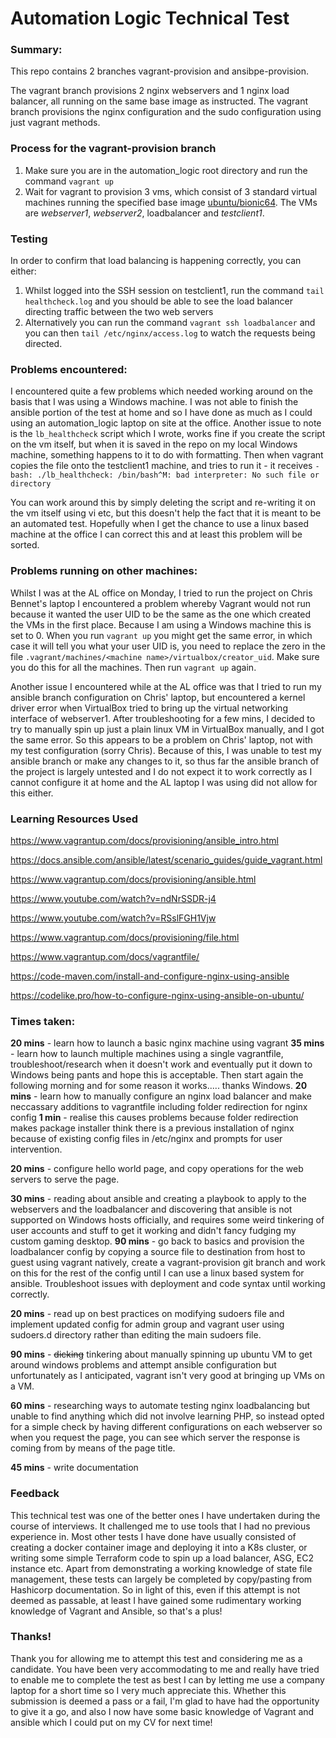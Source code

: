 # Automation Logic Technical Test



### Summary:

This repo contains 2 branches vagrant-provision and ansibpe-provision. 

The vagrant branch provisions 2 nginx webservers and 1 nginx load balancer, all running on the same base image as instructed. The vagrant branch provisions the nginx configuration and the sudo configuration using just vagrant methods.

### Process for the vagrant-provision branch

1. Make sure you are in the automation_logic root directory and run the command `vagrant up` 
2. Wait for vagrant to provision 3 vms, which consist of 3 standard virtual machines running the specified base image <u>ubuntu/bionic64</u>. The VMs are *webserver1*, *webserver2*, loadbalancer and *testclient1*.

### Testing

In order to confirm that load balancing is happening correctly, you can either:

1. Whilst logged into the SSH session on testclient1, run the command `tail healthcheck.log` and you should be able to see the load balancer directing traffic between the two web servers
2. Alternatively you can run the command `vagrant ssh loadbalancer` and you can then `tail /etc/nginx/access.log` to watch the requests being directed.

### Problems encountered:

I encountered quite a few problems which needed working around on the basis that I was using a Windows machine. I was not able to finish the ansible portion of the test at home and so I have done as much as I could using an automation_logic laptop on site at the office. Another issue to note is the `lb_healthcheck` script which I wrote, works fine if you create the script on the vm itself, but when it is saved in the repo on my local Windows machine, something happens to it to do with formatting. Then when vagrant copies the file onto the testclient1 machine, and tries to run it - it receives `-bash: ./lb_healthcheck: /bin/bash^M: bad interpreter: No such file or directory`

You can work around this by simply deleting the script and re-writing it on the vm itself using vi etc, but this doesn't help the fact that it is meant to be an automated test. Hopefully when I get the chance to use a linux based machine at the office I can correct this and at least this problem will be sorted.

### Problems running on other machines:

Whilst I was at the AL office on Monday, I tried to run the project on Chris Bennet's laptop I encountered a problem whereby Vagrant would not run because it wanted the user UID to be the same as the one which created the VMs in the first place. Because I am using a Windows machine this is set to 0. When you run `vagrant up` you might get the same error, in which case it will tell you what your user UID is, you need to replace the zero in the file `.vagrant/machines/<machine name>/virtualbox/creator_uid`. Make sure you do this for all the machines. Then run `vagrant up` again.

Another issue I encountered while at the AL office was that I tried to run my ansible branch configuration on Chris' laptop, but encountered a kernel driver error when VirtualBox tried to bring up the virtual networking interface of webserver1. After troubleshooting for a few mins, I decided to try to manually spin up just a plain linux VM in VirtualBox manually, and I got the same error. So this appears to be a problem on Chris' laptop, not with my test configuration (sorry Chris). Because of this, I was unable to test my ansible branch or make any changes to it, so thus far the ansible branch of the project is largely untested and I do not expect it to work correctly as I cannot configure it at home and the AL laptop I was using did not allow for this either.



### Learning Resources Used

https://www.vagrantup.com/docs/provisioning/ansible_intro.html

https://docs.ansible.com/ansible/latest/scenario_guides/guide_vagrant.html

https://www.vagrantup.com/docs/provisioning/ansible.html

https://www.youtube.com/watch?v=ndNrSSDR-j4

https://www.youtube.com/watch?v=RSslFGH1Vjw

https://www.vagrantup.com/docs/provisioning/file.html

https://www.vagrantup.com/docs/vagrantfile/

https://code-maven.com/install-and-configure-nginx-using-ansible

https://codelike.pro/how-to-configure-nginx-using-ansible-on-ubuntu/

### Times taken:

**20 mins** - learn how to launch a basic nginx machine using vagrant
**35 mins** - learn how to launch multiple machines using a single vagrantfile, troubleshoot/research when it doesn't work and eventually put it down to Windows being pants and hope this is acceptable. Then start again the following morning and for some reason it works..... thanks Windows.
**20 mins** - learn how to manually configure an nginx load balancer and make neccassary additions to vagrantfile including folder redirection for nginx config
**1 min** - realise this causes problems because folder redirection makes package installer think there is a previous installation of nginx because of existing config files in /etc/nginx and prompts for user intervention.

**20 mins** - configure hello world page, and copy operations for the web servers to serve the page.

**30 mins** - reading about ansible and creating a playbook to apply to the webservers and the loadbalancer and discovering that ansible is not supported on Windows hosts officially, and requires some weird tinkering of user accounts and stuff to get it working and didn't fancy fudging my custom gaming desktop.
**90 mins** - go back to basics and provision the loadbalancer config by copying a source file to destination from host to guest using vagrant natively, create a vagrant-provision git branch and work on this for the rest of the config until I can use a linux based system for ansible. Troubleshoot issues with deployment and code syntax until working correctly.

**20 mins** - read up on best practices on modifying sudoers file and implement updated config for admin group and vagrant user using sudoers.d directory rather than editing the main sudoers file.

**90 mins** - ~~dicking~~ tinkering about manually spinning up ubuntu VM to get around windows problems and attempt ansible configuration but unfortunately as I anticipated, vagrant isn't very good at bringing up VMs on a VM.

**60 mins** - researching ways to automate testing nginx loadbalancing but unable to find anything which did not involve learning PHP, so instead opted for a simple check by having different configurations on each webserver so when you request the page, you can see which server the response is coming from by means of the page title.

**45 mins** - write documentation

### Feedback

This technical test was one of the better ones I have undertaken during the course of interviews. It challenged me to use tools that I had no previous experience in. Most other tests I have done have usually consisted of creating a docker container image and deploying it into a K8s cluster, or writing some simple Terraform code to spin up a load balancer, ASG, EC2 instance etc. Apart from demonstrating a working knowledge of state file management, these tests can largely be completed by copy/pasting from Hashicorp documentation. So in light of this, even if this attempt is not deemed as passable, at least I have gained some rudimentary working knowledge of Vagrant and Ansible, so that's a plus!

### Thanks!

Thank you for allowing me to attempt this test and considering me as a candidate. You have been very accommodating to me and really have tried to enable me to complete the test as best I can by letting me use a company laptop for a short time so I very much appreciate this. Whether this submission is deemed a pass or a fail, I'm glad to have had the opportunity to give it a go, and also I now have some basic knowledge of Vagrant and ansible which I could put on my CV for next time!